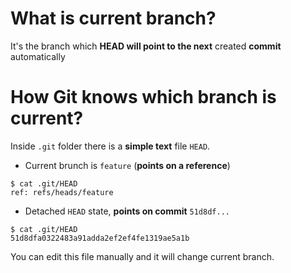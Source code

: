 # What is **current branch**?

It's the branch which **HEAD will point to the next** created **commit** automatically

# How Git knows **which branch is current**?

Inside `.git` folder there is a **simple text** file `HEAD`.

- Current brunch is `feature` (**points on a reference**)
```
$ cat .git/HEAD
ref: refs/heads/feature
```  

- Detached `HEAD` state, **points on commit** `51d8df...`
```
$ cat .git/HEAD
51d8dfa0322483a91adda2ef2ef4fe1319ae5a1b
```  

You can edit this file manually and it will change current branch.